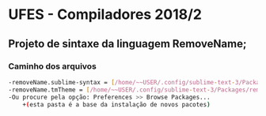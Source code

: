 # UFES - Compiladores 2018/2

## Projeto de sintaxe da linguagem RemoveName;

### Caminho dos arquivos
```bash
-removeName.sublime-syntax = [/home/~~USER/.config/sublime-text-3/Packages/User]
-removeName.tmTheme = [/home/~~USER/.config/sublime-text-3/Packages/removeName]
-Ou procure pela opção: Preferences >> Browse Packages...
	+(esta pasta é a base da instalação de novos pacotes)